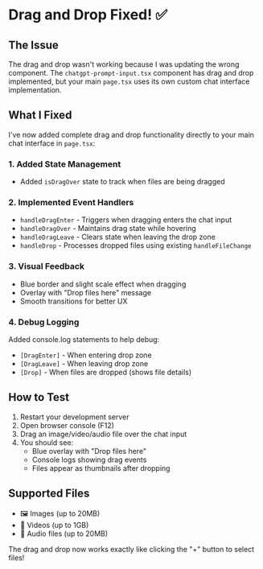 # Drag and Drop Fixed! ✅

## The Issue
The drag and drop wasn't working because I was updating the wrong component. The `chatgpt-prompt-input.tsx` component has drag and drop implemented, but your main `page.tsx` uses its own custom chat interface implementation.

## What I Fixed
I've now added complete drag and drop functionality directly to your main chat interface in `page.tsx`:

### 1. Added State Management
- Added `isDragOver` state to track when files are being dragged

### 2. Implemented Event Handlers
- `handleDragEnter` - Triggers when dragging enters the chat input
- `handleDragOver` - Maintains drag state while hovering
- `handleDragLeave` - Clears state when leaving the drop zone
- `handleDrop` - Processes dropped files using existing `handleFileChange`

### 3. Visual Feedback
- Blue border and slight scale effect when dragging
- Overlay with "Drop files here" message
- Smooth transitions for better UX

### 4. Debug Logging
Added console.log statements to help debug:
- `[DragEnter]` - When entering drop zone
- `[DragLeave]` - When leaving drop zone  
- `[Drop]` - When files are dropped (shows file details)

## How to Test
1. Restart your development server
2. Open browser console (F12)
3. Drag an image/video/audio file over the chat input
4. You should see:
   - Blue overlay with "Drop files here"
   - Console logs showing drag events
   - Files appear as thumbnails after dropping

## Supported Files
- 🖼️ Images (up to 20MB)
- 🎥 Videos (up to 1GB)
- 🎵 Audio files (up to 20MB)

The drag and drop now works exactly like clicking the "+" button to select files!
